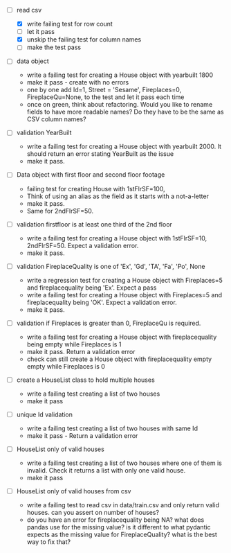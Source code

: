 - [ ] read csv
    - [x] write failing test for row count
    - [ ] let it pass
    - [x] unskip the failing test for column names
    - [ ] make the test pass

- [ ] data object
    - write a failing test for creating a House object with  yearbuilt 1800
    - make it pass - create with no errors
    - one by one add Id=1, Street = 'Sesame', Fireplaces=0, FireplaceQu=None,  to the test and let it pass each time
    - once on green, think about refactoring. Would you like to rename fields to have more readable names? Do they have to be the same as CSV column names?
    

- [ ] validation YearBuilt
    - write a failing test for creating a House object with  yearbuilt 2000. It should return an error stating YearBuilt as the issue
    - make it pass. 

- [ ] Data object with first floor and second floor footage
    - failing test for creating House with 1stFlrSF=100, 
    -  Think of using an alias as the field as it starts with a not-a-letter
    - make it pass. 
    - Same for 2ndFlrSF=50.

- [ ] validation firstfloor is at least one third of the 2nd floor
    
    - write a failing test for creating a House object with  1stFlrSF=10, 2ndFlrSF=50. Expect a validation error.
    - make it pass. 


- [ ] validation FireplaceQuality is one of 'Ex', 'Gd', 'TA', 'Fa', 'Po', None
  - write a regression test for creating a House object with Fireplaces=5 and  fireplacequality being 'Ex'. Expect a pass  
  - write a failing test for creating a House object with Fireplaces=5 and  fireplacequality being 'OK'. Expect a validation error.
  - make it pass. 

- [ ] validation if Fireplaces is greater than 0, FireplaceQu is required.
   - write a failing test for creating a House object with  fireplacequality being empty while Fireplaces is 1
  - make it pass. Return a validation error
  - check can still create a House object with fireplacequality empty  empty while Fireplaces is 0

- [ ] create a HouseList class to hold multiple houses
    - write a failing test creating a list of two houses
    - make it pass 

- [ ] unique Id validation
    - write a failing test creating a list of two houses with same Id
    - make it pass - Return a validation error

- [ ] HouseList only of valid houses
    - write a failing test creating a list of two houses where one of them is invalid. Check it returns a list with only one valid house.
    - make it pass 

- [ ] HouseList only of valid houses from csv
    - write a failing test to read csv in data/train.csv and only return valid houses. can you assert on number of houses?
    - do you have an error for fireplacequality being NA? what does pandas use for the missing value? is it different to what pydantic expects as the missing value for FireplaceQuality? what is the best way to fix that? 







